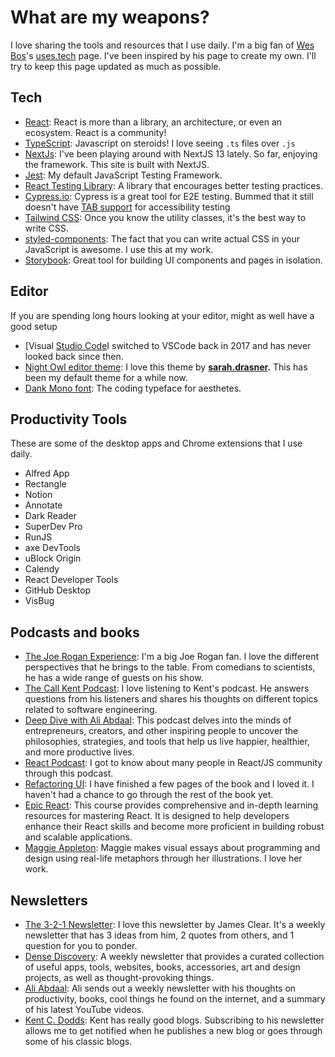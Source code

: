# What are my weapons?

I love sharing the tools and resources that I use daily. I'm a big fan of [Wes Bos](https://wesbos.com/)'s [uses.tech](https://uses.tech/) page. I've been inspired by his page to create my own. I'll try to keep this page updated as much as possible.

## Tech

- [React](https://react.dev/): React is more than a library, an architecture, or even an ecosystem. React is a community!
- [TypeScript](https://www.typescriptlang.org/): Javascript on steroids! I love seeing `.ts` files over `.js`
- [NextJs](https://nextjs.org/): I've been playing around with NextJS 13 lately. So far, enjoying the framework. This site is built with NextJS.
- [Jest](https://jestjs.io/): My default JavaScript Testing Framework.
- [React Testing Library](https://testing-library.com/docs/react-testing-library/intro/): A library that encourages better testing practices.
- [Cypress.io](https://www.cypress.io/): Cypress is a great tool for E2E testing. Bummed that it still doesn't have [TAB support](https://docs.cypress.io/api/commands/type#Typing-tab-key-does-not-work) for accessibility testing
- [Tailwind CSS](https://tailwindcss.com/): Once you know the utility classes, it's the best way to write CSS.
- [styled-components](https://styled-components.com/): The fact that you can write actual CSS in your JavaScript is awesome. I use this at my work.
- [Storybook](https://storybook.js.org/): Great tool for building UI components and pages in isolation.

## Editor

If you are spending long hours looking at your editor, might as well have a good setup

- [Visual [Studio Code](https://code.visualstudio.com/)I switched to VSCode back in 2017 and has never looked back since then.
- [Night Owl editor theme](https://marketplace.visualstudio.com/items?itemName=sdras.night-owl): I love this theme by [**sarah.drasner**](https://marketplace.visualstudio.com/publishers/sdras)**.** This has been my default theme for a while now.
- [Dank Mono font](https://philpl.gumroad.com/l/dank-mono): The coding typeface for aesthetes.

## Productivity Tools

These are some of the desktop apps and Chrome extensions that I use daily.

- Alfred App
- Rectangle
- Notion
- Annotate
- Dark Reader
- SuperDev Pro
- RunJS
- axe DevTools
- uBlock Origin
- Calendy
- React Developer Tools
- GitHub Desktop
- VisBug

## Podcasts and books

- [The Joe Rogan Experience](https://open.spotify.com/show/4rOoJ6Egrf8K2IrywzwOMk): I'm a big Joe Rogan fan. I love the different perspectives that he brings to the table. From comedians to scientists, he has a wide range of guests on his show.
- [The Call Kent Podcast](https://open.spotify.com/show/6czfajqqSfPYD7bKZaFUNg): I love listening to Kent's podcast. He answers questions from his listeners and shares his thoughts on different topics related to software engineering.
- [Deep Dive with Ali Abdaal](https://open.spotify.com/show/7gZkflCpck1rTixj8M7yHt): This podcast delves into the minds of entrepreneurs, creators, and other inspiring people to uncover the philosophies, strategies, and tools that help us live happier, healthier, and more productive lives.
- [React Podcast](https://open.spotify.com/show/0HfSakJOFwFEa0ujCEK1pO): I got to know about many people in React/JS community through this podcast.
- [Refactoring UI](https://www.refactoringui.com/): I have finished a few pages of the book and I loved it. I haven't had a chance to go through the rest of the book yet.
- [Epic React](https://epicreact.dev/learn): This course provides comprehensive and in-depth learning resources for mastering React. It is designed to help developers enhance their React skills and become more proficient in building robust and scalable applications.
- [Maggie Appleton](https://maggieappleton.com/): Maggie makes visual essays about programming and design using real-life metaphors through her illustrations. I love her work.

## Newsletters

- [The 3-2-1 Newsletter](https://jamesclear.com/3-2-1): I love this newsletter by James Clear. It's a weekly newsletter that has 3 ideas from him, 2 quotes from others, and 1 question for you to ponder.
- [Dense Discovery](https://www.densediscovery.com/archive/): A weekly newsletter that provides a curated collection of useful apps, tools, websites, books, accessories, art and design projects, as well as thought-provoking things.
- [Ali Abdaal](https://aliabdaal.com/newsletter/): Ali sends out a weekly newsletter with his thoughts on productivity, books, cool things he found on the internet, and a summary of his latest YouTube videos.
- [Kent C. Dodds](https://kentcdodds.com/blog): Kent has really good blogs. Subscribing to his newsletter allows me to get notified when he publishes a new blog or goes through some of his classic blogs.
